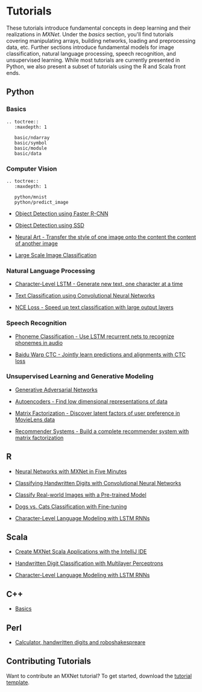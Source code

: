 # Tutorials

These tutorials introduce fundamental concepts in deep learning and their realizations in _MXNet_. Under the _basics_ section, you'll find tutorials covering manipulating arrays, building networks, loading and preprocessing data, etc. Further sections introduce fundamental models for image classification, natural language processing, speech recognition, and unsupervised learning. While most tutorials are currently presented in Python, we also present a subset of tutorials using the R and Scala front ends.


## Python

### Basics

```eval_rst
.. toctree::
   :maxdepth: 1

   basic/ndarray
   basic/symbol
   basic/module
   basic/data
```

### Computer Vision

```eval_rst
.. toctree::
   :maxdepth: 1

   python/mnist
   python/predict_image
```

- [Object Detection using Faster R-CNN](https://github.com/dmlc/mxnet/tree/master/example/rcnn)

- [Object Detection using SSD](https://github.com/dmlc/mxnet/tree/master/example/ssd)

- [Neural Art - Transfer the style of one image onto the content the content of another image](https://github.com/dmlc/mxnet/tree/master/example/neural-style)

- [Large Scale Image Classification](https://github.com/dmlc/mxnet/tree/master/example/image-classification)

### Natural Language Processing

- [Character-Level LSTM - Generate new text, one character at a time](http://mxnet.io/tutorials/python/char_lstm.html)

- [Text Classification using Convolutional Neural Networks](http://mxnet.io/tutorials/nlp/cnn.html)

- [NCE Loss - Speed up text classification with large output layers](http://mxnet.io/tutorials/nlp/nce_loss.html)

### Speech Recognition

- [Phoneme Classification - Use LSTM recurrent nets to recognize phonemes in audio](http://mxnet.io/tutorials/speech_recognition/speech_lstm.html)

- [Baidu Warp CTC - Jointly learn predictions and alignments with CTC loss](http://mxnet.io/tutorials/speech_recognition/baidu_warp_ctc.html)

### Unsupervised Learning and Generative Modeling

- [Generative Adversarial Networks](http://mxnet.io/tutorials/unsupervised_learning/gan.html)

- [Autoencoders - Find low dimensional representations of data](http://mxnet.io/tutorials/unsupervised_learning/auto_encoders.html)

- [Matrix Factorization - Discover latent factors of user preference in MovieLens data](http://mxnet.io/tutorials/python/matrix_factorization.html)

- [Recommender Systems - Build a complete recommender system with matrix factorization](http://mxnet.io/tutorials/general_ml/recommendation_systems.html)


## R

- [Neural Networks with MXNet in Five Minutes](http://mxnet.io/tutorials/r/fiveMinutesNeuralNetwork.html)

- [Classifying Handwritten Digits with Convolutional Neural Networks](http://mxnet.io/tutorials/r/mnistCompetition.html)

- [Classify Real-world Images with a Pre-trained Model](http://mxnet.io/tutorials/r/classifyRealImageWithPretrainedModel.html)

- [Dogs vs. Cats Classification with Fine-tuning](https://statist-bhfz.github.io/cats_dogs_finetune)

- [Character-Level Language Modeling with LSTM RNNs](http://mxnet.io/tutorials/r/charRnnModel.html)


## Scala

- [Create MXNet Scala Applications with the IntelliJ IDE](http://mxnet.io/tutorials/scala/mxnet_scala_on_intellij.html)

- [Handwritten Digit Classification with Multilayer Perceptrons](http://mxnet.io/tutorials/scala/mnist.html)

- [Character-Level Language Modeling with LSTM RNNs](http://mxnet.io/tutorials/scala/char_lstm.html)

## C++

- [Basics](http://mxnet.io/tutorials/c++/basics.html)

## Perl

- [Calculator, handwritten digits and roboshakespreare](http://blogs.perl.org/users/sergey_kolychev/2017/04/machine-learning-in-perl-part2-a-calculator-handwritten-digits-and-roboshakespeare.html)

## Contributing Tutorials

Want to contribute an MXNet tutorial? To get started, download the [tutorial template](https://github.com/dmlc/mxnet/tree/master/example/MXNetTutorialTemplate.ipynb).
